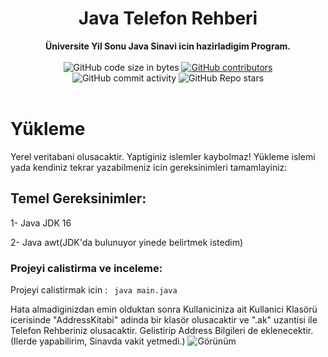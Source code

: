 <h1 align="center">Java Telefon Rehberi</h1>

<div align="center">
  <strong>Üniversite Yil Sonu Java Sinavi icin hazirladigim Program.</strong>
</div>

<br />

<div align="center">
  <img alt="GitHub code size in bytes" src="https://img.shields.io/github/languages/code-size/Saizzou/Java_Telefon_Rehberi">
  <a href="https://github.com/Saizzou/Java_Telefon_Rehberi/graphs/contributors"><img alt="GitHub contributors" src="https://img.shields.io/github/contributors/Saizzou/Java_Telefon_Rehberi"></a>
  <img alt="GitHub commit activity" src="https://img.shields.io/github/commit-activity/m/Saizzou/Java_Telefon_Rehberi">
  <img alt="GitHub Repo stars" src="https://img.shields.io/github/stars/Saizzou/Java_Telefon_Rehberi">
</div>

<br />

# Yükleme
Yerel veritabani olusacaktir. Yaptiginiz islemler kaybolmaz! Yükleme islemi yada kendiniz tekrar yazabilmeniz icin gereksinimleri tamamlayiniz:

## Temel Gereksinimler:

1- Java JDK 16

2- Java awt(JDK'da bulunuyor yinede belirtmek istedim)


### Projeyi calistirma ve inceleme:

Projeyi calistirmak icin :
``` java main.java```

Hata almadiginizdan emin olduktan sonra Kullaniciniza ait Kullanici Klasörü icerisinde "AddressKitabi" adinda bir klasör olusacaktir ve ".ak" uzantisi ile Telefon Rehberiniz olusacaktir. Gelistirip Address Bilgileri de eklenecektir. (Ilerde yapabilirim, Sinavda vakit yetmedi.)
![Görünüm](img/Screenshot_20210913_104640.png)
